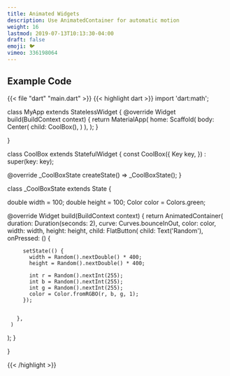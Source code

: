 ```yaml
---
title: Animated Widgets
description: Use AnimatedContainer for automatic motion
weight: 16
lastmod: 2019-07-13T10:13:30-04:00
draft: false
emoji: 🐦
vimeo: 336198064
---
```


## Example Code

{{< file "dart" "main.dart" >}}
{{< highlight dart >}}
import 'dart:math';


class MyApp extends StatelessWidget {
 @override
 Widget build(BuildContext context) {
   return MaterialApp(
     home: Scaffold(
       body: Center(
         child: CoolBox(),
       )
     ),
   );
 }

}

class CoolBox extends StatefulWidget {
 const CoolBox({
   Key key,
 }) : super(key: key);

 @override
 _CoolBoxState createState() => _CoolBoxState();
}

class _CoolBoxState extends State<CoolBox> {

 double width = 100;
 double height = 100;
 Color color = Colors.green;

 @override
 Widget build(BuildContext context) {
   return AnimatedContainer(
     duration: Duration(seconds: 2),
     curve: Curves.bounceInOut,
     color: color,
     width: width,
     height: height,
     child: FlatButton(
       child: Text('Random'),
       onPressed: () {

         setState(() {
           width = Random().nextDouble() * 400;
           height = Random().nextDouble() * 400;

           int r = Random().nextInt(255);
           int b = Random().nextInt(255);
           int g = Random().nextInt(255);
           color = Color.fromRGBO(r, b, g, 1);
         });

        
       },
     )
   );
 }

 }

{{< /highlight >}}